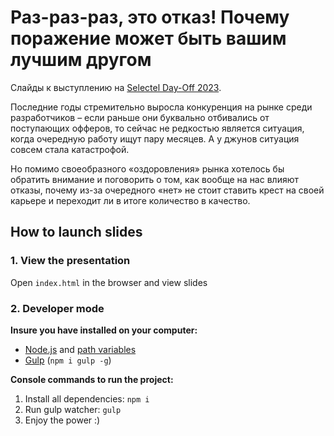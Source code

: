 # Раз-раз-раз, это отказ! Почему поражение может быть вашим лучшим другом

Слайды к выступлению на [Selectel Day-Off 2023](https://dayoff.selectel.ru/#agenda).

Последние годы стремительно выросла конкуренция на рынке среди разработчиков – если раньше они буквально отбивались от поступающих офферов, то сейчас не редкостью является ситуация, когда очередную работу ищут пару месяцев. А у джунов ситуация совсем стала катастрофой.

Но помимо своеобразного «оздоровления» рынка хотелось бы обратить внимание и поговорить о том, как вообще на нас влияют отказы, почему из-за очередного «нет» не стоит ставить крест на своей карьере и переходит ли в итоге количество в качество.

## How to launch slides
### 1. View the presentation
Open `index.html` in the browser and view slides

### 2. Developer mode

__Insure you have installed on your computer:__

* [Node.js](https://nodejs.org/en/download/) and [path variables](http://stackoverflow.com/questions/8278143/node-js-how-to-run-node-command-from-any-path)
* [Gulp](http://gulpjs.com/) (`npm i gulp -g`)

__Console commands to run the project:__

1. Install all dependenсies: `npm i`
2. Run gulp watcher: `gulp`
3. Enjoy the power :)
